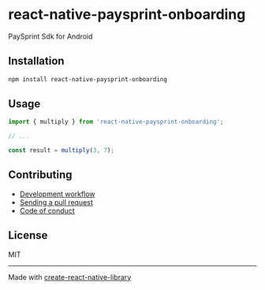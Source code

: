 # react-native-paysprint-onboarding

PaySprint Sdk for Android

## Installation


```sh
npm install react-native-paysprint-onboarding
```


## Usage


```js
import { multiply } from 'react-native-paysprint-onboarding';

// ...

const result = multiply(3, 7);
```


## Contributing

- [Development workflow](CONTRIBUTING.md#development-workflow)
- [Sending a pull request](CONTRIBUTING.md#sending-a-pull-request)
- [Code of conduct](CODE_OF_CONDUCT.md)

## License

MIT

---

Made with [create-react-native-library](https://github.com/callstack/react-native-builder-bob)
